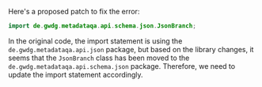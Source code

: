 Here's a proposed patch to fix the error:

```java
import de.gwdg.metadataqa.api.schema.json.JsonBranch;
```

In the original code, the import statement is using the `de.gwdg.metadataqa.api.json` package, but based on the library changes, it seems that the `JsonBranch` class has been moved to the `de.gwdg.metadataqa.api.schema.json` package. Therefore, we need to update the import statement accordingly.